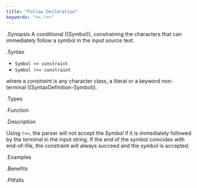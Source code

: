 ```yaml
---
title: "Follow Declaration"
keywords: ">>,!>>"
---
```


.Synopsis
A conditional ((Symbol)), constraining the characters that can immediately follow a symbol in the input source text.

.Syntax

*  `Symbol >> constraint` 
*  `Symbol !>> constraint`


where a _constraint_ is any character class, a literal or a keyword non-terminal ((SyntaxDefinition-Symbol)).

.Types

.Function

.Description

Using `!>>`, the parser will not accept the _Symbol_ if it is immediately followed by the _terminal_ in the input string. If the end of the symbol coincides with end-of-file, the constraint will always succeed and the symbol is accepted.

.Examples

.Benefits

.Pitfalls

